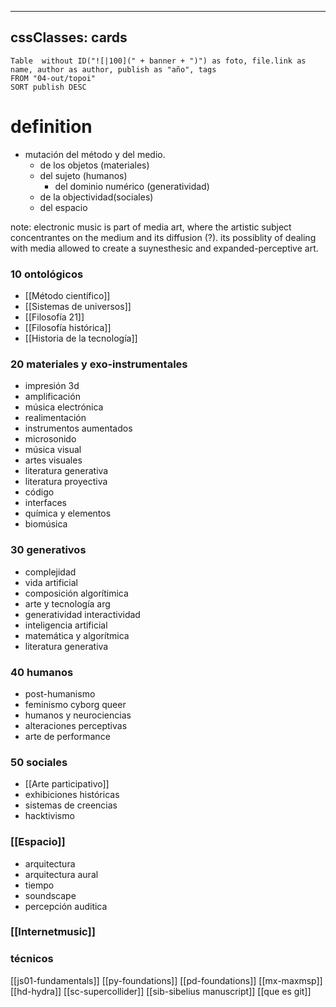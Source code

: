 
---
cssClasses: cards
--- 


```dataview
Table  without ID("![|100](" + banner + ")") as foto, file.link as name, author as author, publish as "año", tags
FROM "04-out/topoi"
SORT publish DESC
```


# definition

- mutación del método y del medio.
	- de los objetos (materiales)
	- del sujeto (humanos)
		- del dominio numérico (generatividad)
	- de la objectividad(sociales)
	- del espacio

note: electronic music is part of media art, where the artistic subject concentrantes on the medium and its diffusion (?).  its possiblity of dealing with media allowed to create a suynesthesic and expanded-perceptive art.


### 10 ontológicos
 
  - [[Método científico]]
 - [[Sistemas de universos]]
- [[Filosofía 21]]
- [[Filosofía histórica]]
- [[Historia de la tecnología]]

### 20 materiales y exo-instrumentales
- impresión 3d
- amplificación
- música electrónica
- realimentación
- instrumentos aumentados
- microsonido
- música visual
- artes visuales
- literatura generativa
- literatura proyectiva
- código
- interfaces
- química y elementos
- biomúsica

###  30 generativos
  - complejidad 
  - vida artificial 
  - composición algorítimica 
  - arte y tecnología arg
  - generatividad interactividad 
  - inteligencia artificial 
  - matemática y  algorítmica 
  - literatura generativa
  
### 40 humanos
 -  post-humanismo 
  - feminismo cyborg queer 
 -  humanos y neurociencias 
  - alteraciones perceptivas 
-  arte de performance

###  50 sociales
  - [[Arte participativo]]
  - exhibiciones históricas  
  - sistemas de creencias
  - hacktivismo 

### [[Espacio]]
- arquitectura 
 - arquitectura aural 
-  tiempo 
-  soundscape 
- percepción auditica 

###  [[Internetmusic]]	  

### técnicos
[[js01-fundamentals]]
[[py-foundations]]
[[pd-foundations]]
[[mx-maxmsp]]
[[hd-hydra]]
[[sc-supercollider]]
[[sib-sibelius manuscript]]
[[que es git]]